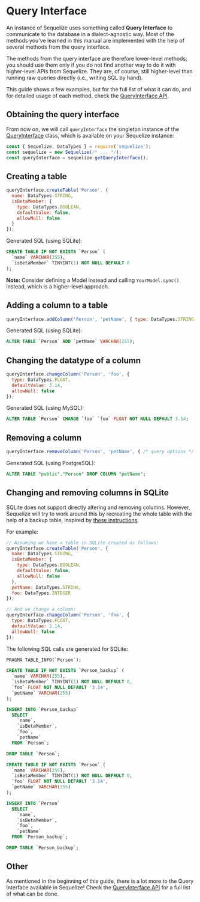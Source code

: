 # Query Interface

An instance of Sequelize uses something called **Query Interface** to communicate to the database in a dialect-agnostic way. Most of the methods you've learned in this manual are implemented with the help of several methods from the query interface.

The methods from the query interface are therefore lower-level methods; you should use them only if you do not find another way to do it with higher-level APIs from Sequelize. They are, of course, still higher-level than running raw queries directly (i.e., writing SQL by hand).

This guide shows a few examples, but for the full list of what it can do, and for detailed usage of each method, check the [QueryInterface API](../class/src/dialects/abstract/query-interface.js~QueryInterface.html).

## Obtaining the query interface

From now on, we will call `queryInterface` the singleton instance of the [QueryInterface](../class/src/dialects/abstract/query-interface.js~QueryInterface.html) class, which is available on your Sequelize instance:

```js
const { Sequelize, DataTypes } = require('sequelize');
const sequelize = new Sequelize(/* ... */);
const queryInterface = sequelize.getQueryInterface();
```

## Creating a table

```js
queryInterface.createTable('Person', {
  name: DataTypes.STRING,
  isBetaMember: {
    type: DataTypes.BOOLEAN,
    defaultValue: false,
    allowNull: false
  }
});
```

Generated SQL (using SQLite):

```SQL
CREATE TABLE IF NOT EXISTS `Person` (
  `name` VARCHAR(255),
  `isBetaMember` TINYINT(1) NOT NULL DEFAULT 0
);
```

**Note:** Consider defining a Model instead and calling `YourModel.sync()` instead, which is a higher-level approach.

## Adding a column to a table

```js
queryInterface.addColumn('Person', 'petName', { type: DataTypes.STRING });
```

Generated SQL (using SQLite):

```sql
ALTER TABLE `Person` ADD `petName` VARCHAR(255);
```

## Changing the datatype of a column

```js
queryInterface.changeColumn('Person', 'foo', {
  type: DataTypes.FLOAT,
  defaultValue: 3.14,
  allowNull: false
});
```

Generated SQL (using MySQL):

```sql
ALTER TABLE `Person` CHANGE `foo` `foo` FLOAT NOT NULL DEFAULT 3.14;
```

## Removing a column

```js
queryInterface.removeColumn('Person', 'petName', { /* query options */ });
```

Generated SQL (using PostgreSQL):

```SQL
ALTER TABLE "public"."Person" DROP COLUMN "petName";
```

## Changing and removing columns in SQLite

SQLite does not support directly altering and removing columns. However, Sequelize will try to work around this by recreating the whole table with the help of a backup table, inspired by [these instructions](https://www.sqlite.org/lang_altertable.html#otheralter).

For example:

```js
// Assuming we have a table in SQLite created as follows:
queryInterface.createTable('Person', {
  name: DataTypes.STRING,
  isBetaMember: {
    type: DataTypes.BOOLEAN,
    defaultValue: false,
    allowNull: false
  },
  petName: DataTypes.STRING,
  foo: DataTypes.INTEGER
});

// And we change a column:
queryInterface.changeColumn('Person', 'foo', {
  type: DataTypes.FLOAT,
  defaultValue: 3.14,
  allowNull: false
});
```

The following SQL calls are generated for SQLite:

```sql
PRAGMA TABLE_INFO(`Person`);

CREATE TABLE IF NOT EXISTS `Person_backup` (
  `name` VARCHAR(255),
  `isBetaMember` TINYINT(1) NOT NULL DEFAULT 0,
  `foo` FLOAT NOT NULL DEFAULT '3.14',
  `petName` VARCHAR(255)
);

INSERT INTO `Person_backup`
  SELECT
    `name`,
    `isBetaMember`,
    `foo`,
    `petName`
  FROM `Person`;

DROP TABLE `Person`;

CREATE TABLE IF NOT EXISTS `Person` (
  `name` VARCHAR(255),
  `isBetaMember` TINYINT(1) NOT NULL DEFAULT 0,
  `foo` FLOAT NOT NULL DEFAULT '3.14',
  `petName` VARCHAR(255)
);

INSERT INTO `Person`
  SELECT
    `name`,
    `isBetaMember`,
    `foo`,
    `petName`
  FROM `Person_backup`;

DROP TABLE `Person_backup`;
```

## Other

As mentioned in the beginning of this guide, there is a lot more to the Query Interface available in Sequelize! Check the [QueryInterface API](../class/src/dialects/abstract/query-interface.js~QueryInterface.html) for a full list of what can be done.
